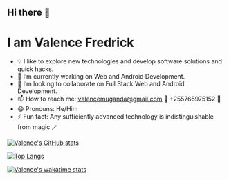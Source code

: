 ## Hi there 👋
# I am Valence Fredrick

- 💡  I like to explore new technologies and develop software solutions and quick hacks.
- 🔭 I’m currently working on Web and Android Development.
- 👯 I’m looking to collaborate on Full Stack Web and Android Development.
- 📫 How to reach me: valencemuganda@gmail.com 📩 +255765975152 📱
- 😄 Pronouns: He/Him
- ⚡ Fun fact: Any sufficiently advanced technology is indistinguishable from magic 🪄

[![Valence's GitHub stats](https://github-readme-stats.vercel.app/api?username=Valence-Kajuna&count_private=true)](https://github.com/Valence-Kajuna/github-readme-stats)

[![Top Langs](https://github-readme-stats.vercel.app/api/top-langs/?username=Valence-Kajuna&langs_count=8)](https://github.com/Valence-Kajuna/github-readme-stats)

[![Valence's wakatime stats](https://github-readme-stats.vercel.app/api/wakatime?username=valencefredrick)](https://github.com/Valence-Kajuna/github-readme-stats)
